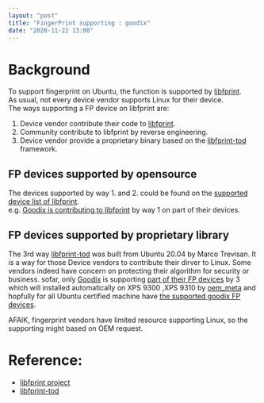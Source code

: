 ```yaml
---
layout: "post"
title: "FingerPrint supporting : goodix"
date: "2020-11-22 13:00"
---
```


# Background

To support fingerprint on Ubuntu, the function is supported by [libfprint][].  
As usual, not every device vendor supports Linux for their device.  
The ways supporting a FP device on libfprint are:
 1. Device vendor contribute their code to [libfprint][].
 2. Community contribute to libfprint by reverse engineering.
 3. Device vendor provide a proprietary  binary based on the [libfprint-tod][] framework.

## FP devices supported by opensource

The devices supported by way 1. and 2. could be found on the [supported device list of libfprint](https://fprint.freedesktop.org/supported-devices.html).  
e.g. [Goodix is contributing to libfprint](https://gitlab.freedesktop.org/libfprint/libfprint/-/blob/master/libfprint/drivers/goodixmoc/goodix.c) by way 1 on part of their devices.

## FP devices supported by proprietary library

The 3rd way [libfprint-tod][] was built from Ubuntu 20.04 by Marco Trevisan.
It is a way for those Device vendors to contribute their dirver to Linux. Some vendors indeed have concern on protecting their algorithm for security or business.
sofar, only [Goodix][] is supporting [part of their FP devices][goodix tod devices] by 3 which will installed automatically on XPS 9300 ,XPS 9310 by [oem_meta][] and hopfully for all Ubuntu certified machine have [the supported goodix FP devices][goodix tod devices].

AFAIK, fingerprint vendors have limited resource supporting Linux, so the supporting might based on OEM request.

[oem_meta]: https://www.phoronix.com/scan.php?page=news_item&px=Ubuntu-20.04-Certified-OEM-Exp
[libfprint]: https://fprint.freedesktop.org/
[libfprint-tod]: https://gitlab.freedesktop.org/3v1n0/libfprint/-/tree/tod
[Goodix]: https://www.goodix.com/en/product/category/Fingerprint_Sensors
[goodix tod devices]: https://git.launchpad.net/~oem-solutions-engineers/libfprint-2-tod1-goodix/+git/libfprint-2-tod1-goodix/tree/debian/modaliases

# Reference:
 - [libfprint project][libfprint]
 - [libfprint-tod][]
